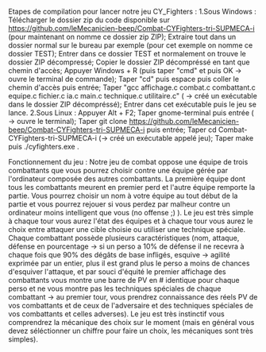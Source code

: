 Etapes de compilation pour lancer notre jeu CY_Fighters :
1.Sous Windows :  Télécharger le dossier zip du code disponible sur https://github.com/leMecanicien-beep/Combat-CYFighters-tri-SUPMECA-i (pour maintenant on nomme ce dossier zip ZIP);
                  Extraire tout dans un dossier normal sur le bureau par exemple (pour cet exemple on nomme ce dossier TEST);
                  Entrer dans ce dossier TEST et normalement on trouve le dossier ZIP décompressé;
                  Copier le dossier ZIP décompréssé en tant que chemin d'accès;
                  Appuyer Windows + R (puis taper "cmd" et puis OK -> ouvre le terminal de commande);
                  Taper "cd" puis espace puis coller le chemin d'accès puis entrée;
                  Taper "gcc affichage.c combat.c combattant.c equipe.c fichier.c ia.c main.c technique.c utilitaire.c" ( -> créé un exécutable dans le dossier ZIP décompréssé);
                  Entrer dans cet exécutable puis le jeu se lance.
2.Sous Linux :    Appuyer Alt + F2;
                  Taper gnome-terminal puis entrée ( -> ouvre le terminal);
                  Taper git clone https://github.com/leMecanicien-beep/Combat-CYFighters-tri-SUPMECA-i puis entrée;
                  Taper cd Combat-CYFighters-tri-SUPMECA-i (-> créé un exécutable appelé jeu);
                  Taper make puis ./cyfighters.exe .

Fonctionnement du jeu : Notre jeu de combat oppose une équipe de trois combattants que vous pourrez choisir contre une équipe gérée par l'ordinateur composée des autres combattants. La première équipe dont tous les combattants meurent en premier perd et l'autre équipe remporte la partie. Vous pourrez choisir un nom à votre équipe au tout début de la partie et vous pourrez rejouer si vous perdez par malheur contre un ordinateur moins intelligent que vous (no offense ;) ). Le jeu est très simple à chaque tour vous aurez l'état des équipes et à chaque tour vous aurez le choix entre attaquer une cible choisie ou utiliser une technique spéciale. Chaque combattant possède plusieurs caractéristiques (nom, attaque, défense en pourcentage -> si un perso a 10% de défense il ne recevra à chaque fois que 90% des dégâts de base infligés, esquive -> agilité exprimée par un entier, plus il est grand plus le perso a moins de chances d'esquiver l'attaque, et par souci d'équité le premier affichage des combattants vous montre une barre de PV en # identique pour chaque perso et ne vous montre pas les techniques spéciales de chaque combattant -> au premier tour, vous prendrez connaissance des réels PV de vos combattants et de ceux de l'adversaire et des techniques spéciales de vos combattants et celles adverses). Le jeu est très instinctif vous comprendrez la mécanique des choix sur le moment (mais en général vous devez séléctionner un chiffre pour faire un choix, les mécaniques sont très simples).
